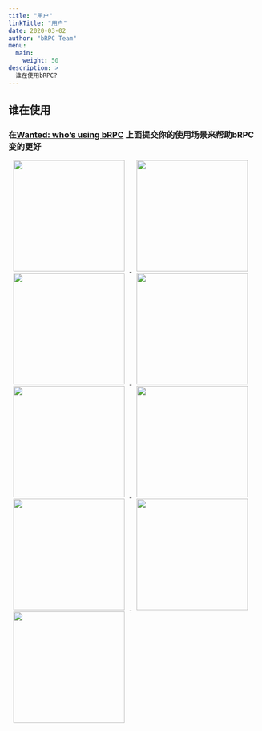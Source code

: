 ```yaml
---
title: "用户"
linkTitle: "用户"
date: 2020-03-02
author: "bRPC Team"
menu:
  main:
    weight: 50
description: >
  谁在使用bRPC?
---
```

<div id="overview">
  <div class="contain" style="width: auto; margin: 0 auto">
    <h2 class="section-head">谁在使用</h2>
    <h3>在<a href="https://github.com/apache/incubator-brpc/issues/1640">Wanted: who’s using bRPC</a> 上面提交你的使用场景来帮助bRPC变的更好
    </h3>
    <td align="center"  valign="middle">
      <a href="http://home.baidu.com/index.html" target="_blank">
        <img width="222px" style="margin: 0 10px;" src="/images/community/baidu_logo.svg">
      </a>
    </td>
    <td align="center" valign="middle">
      <a href="https://www.iqiyi.com" target="_blank">
        <img width="222px" style="margin: 0 10px;" src="/images/community/iqiyi_logo.png">
      </a>
    </td>
    <td align="center" valign="middle">
      <a href="https://bytedance.com/zh/" target="_blank">
        <img width="222px" style="margin: 0 10px;" src="/images/community/bytedance_logo.svg">
      </a>
    </td>
    <td align="center" valign="middle">
      <a href="https://www.bilibili.com/" target="_blank">
        <img width="222px" style="margin: 0 10px;" src="/images/community/bilibili_logo.png">
      </a>
    </td>
    <td align="center" valign="middle">
      <a href="https://bigo.tv/" target="_blank">
        <img width="222px" style="margin: 0 10px;" src="/images/community/bigo_logo.png">
      </a>
    </td>
    <td align="center" valign="middle">
      <a href="https://www.didiglobal.com/" target="_blank">
        <img width="222px" style="margin: 0 10px;" src="/images/community/didi_logo.png">
      </a>
    </td>
    <td align="center" valign="middle">
      <a href="https://www.capitalonline.net/" target="_blank">
        <img width="222px" style="margin: 0 10px;" src="/images/community/cdsshouyun_logo.png">
      </a>
    </td>
    <td align="center" valign="middle">
      <a href="https://www.amap.com/" target="_blank">
        <img width="222px" style="margin: 0 10px;" src="/images/community/gaode_logo.png">
      </a>
    </td>
    <td align="center" valign="middle">
      <a href="https://www.weibo.com" target="_blank">
        <img width="222px" style="margin: 0 10px;" src="/images/community/weibo_logo.svg">
      </a>
    </td>
  </div>
</div>
